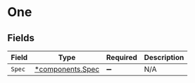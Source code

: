 # One


## Fields

| Field                                               | Type                                                | Required                                            | Description                                         |
| --------------------------------------------------- | --------------------------------------------------- | --------------------------------------------------- | --------------------------------------------------- |
| `Spec`                                              | [*components.Spec](../../models/components/spec.md) | :heavy_minus_sign:                                  | N/A                                                 |